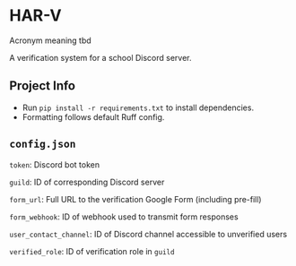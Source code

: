 # HAR-V
Acronym meaning tbd

A verification system for a school Discord server.

## Project Info
- Run `pip install -r requirements.txt` to install dependencies.
- Formatting follows default Ruff config.


## `config.json`
`token`: Discord bot token

`guild`: ID of corresponding Discord server

`form_url`: Full URL to the verification Google Form (including pre-fill)

`form_webhook`: ID of webhook used to transmit form responses

`user_contact_channel`: ID of Discord channel accessible to unverified users

`verified_role`: ID of verification role in `guild`
